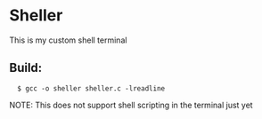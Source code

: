 # Sheller
This is my custom shell terminal

## Build:
```shell
  $ gcc -o sheller sheller.c -lreadline
```

NOTE: This does not support shell scripting in the terminal just yet
